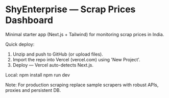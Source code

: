 # ShyEnterprise — Scrap Prices Dashboard

Minimal starter app (Next.js + Tailwind) for monitoring scrap prices in India.

Quick deploy:
1. Unzip and push to GitHub (or upload files).
2. Import the repo into Vercel (vercel.com) using 'New Project'.
3. Deploy — Vercel auto-detects Next.js.

Local:
npm install
npm run dev

Note: For production scraping replace sample scrapers with robust APIs, proxies and persistent DB.

